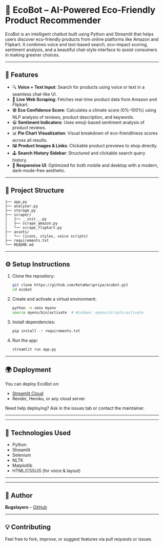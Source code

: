 
# 🌿 EcoBot – AI-Powered Eco-Friendly Product Recommender

EcoBot is an intelligent chatbot built using Python and Streamlit that helps users discover eco-friendly products from online platforms like Amazon and Flipkart. It combines voice and text-based search, eco-impact scoring, sentiment analysis, and a beautiful chat-style interface to assist consumers in making greener choices.

---

## 🚀 Features

- 🔍 **Voice + Text Input**: Search for products using voice or text in a seamless chat-like UI.
- 🛒 **Live Web Scraping**: Fetches real-time product data from Amazon and Flipkart.
- 🟢 **Eco Confidence Score**: Calculates a climate score (0%–100%) using NLP analysis of reviews, product description, and keywords.
- 😀 **Sentiment Indicators**: Uses emoji-based sentiment analysis of product reviews.
- 📊 **Pie Chart Visualization**: Visual breakdown of eco-friendliness scores across all results.
- 🖼️ **Product Images & Links**: Clickable product previews to shop directly.
- 🕹️ **Search History Sidebar**: Structured and clickable search query history.
- 📱 **Responsive UI**: Optimized for both mobile and desktop with a modern, dark-mode-free aesthetic.

---

## 📁 Project Structure

```
├── app.py
├── analyzer.py
├── storage.py
├── scraper/
│   ├── __init__.py
│   ├── scrape_amazon.py
│   └── scrape_flipkart.py
├── assets/
│   └── (icons, styles, voice scripts)
├── requirements.txt
└── README.md
```

---

## ⚙️ Setup Instructions

1. Clone the repository:
   ```bash
   git clone https://github.com/KotaHaripriya/ecobot.git
   cd ecobot
   ```

2. Create and activate a virtual environment:
   ```bash
   python -m venv myenv
   source myenv/bin/activate  # Windows: myenv\Scripts\activate
   ```

3. Install dependencies:
   ```bash
   pip install -r requirements.txt
   ```

4. Run the app:
   ```bash
   streamlit run app.py
   ```

---

## 🌍 Deployment

You can deploy EcoBot on:
- [Streamlit Cloud](https://streamlit.io/cloud)
- Render, Heroku, or any cloud server

Need help deploying? Ask in the issues tab or contact the maintainer.

---

---

## 🧠 Technologies Used

- Python
- Streamlit
- Selenium
- NLTK
- Matplotlib
- HTML/CSS/JS (for voice & layout)

---



---

## 👤 Author

**Bugslayers** – [GitHub](https://github.com/KotaHaripriya)

---

## 💡 Contributing

Feel free to fork, improve, or suggest features via pull requests or issues.
